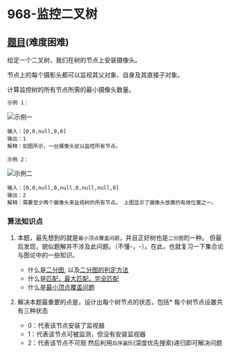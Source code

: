 # 968-监控二叉树

## [题目](https://leetcode-cn.com/problems/binary-tree-cameras/)(难度困难)

给定一个二叉树，我们在树的节点上安装摄像头。

节点上的每个摄影头都可以监视其父对象、自身及其直接子对象。

计算监控树的所有节点所需的最小摄像头数量。

```markdown
示例 1：
```
![示例一](https://assets.leetcode-cn.com/aliyun-lc-upload/uploads/2018/12/29/bst_cameras_01.png)
```
输入：[0,0,null,0,0]
输出：1
解释：如图所示，一台摄像头足以监控所有节点。
```
    
```
示例 2：
```
![示例二](https://assets.leetcode-cn.com/aliyun-lc-upload/uploads/2018/12/29/bst_cameras_02.png)
```
输入：[0,0,null,0,null,0,null,null,0]
输出：2
解释：需要至少两个摄像头来监视树的所有节点。 上图显示了摄像头放置的有效位置之一。

```

### 算法知识点
1. 本题，最先想到的就是`最小顶点覆盖问题`，并且正好树也是`二分图`的一种。
但最后发现，貌似题解并不涉及此问题。（不懂-，-）。在此，也就复习一下集合论与图论中的一些知识。
    - 什么是[二分图](https://baike.baidu.com/item/%E4%BA%8C%E5%88%86%E5%9B%BE/9089095?fr=aladdin), 以及[二分图的判定方法](https://baike.baidu.com/item/%E4%BA%8C%E5%88%86%E5%9B%BE/9089095?fr=aladdin)
    - 什么是[匹配，最大匹配，完全匹配](https://zhuanlan.zhihu.com/p/89972891)
    - 什么是[最小顶点覆盖问题](https://www.cnblogs.com/wsy107316/p/13442715.html)

2. 解决本题最重要的点是，设计出每个树节点的状态，包括* 每个树节点设置共有三种状态
    - 0：代表该节点安装了监视器
    - 1：代表该节点可被监测，但没有安装监视器
    - 2：代表该节点不可观
    然后利用`后序遍历`(深度优先搜索)递归即可解决问题